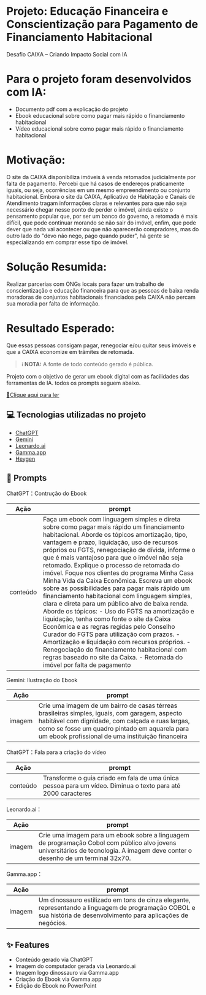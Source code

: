 # Projeto: Educação Financeira e Conscientização para Pagamento de Financiamento Habitacional
Desafio CAIXA – Criando Impacto Social com IA 

# Para o projeto foram desenvolvidos com IA:
- Documento pdf com a explicação do projeto
- Ebook educacional sobre como pagar mais rápido o financiamento habitacional
- Vídeo educacional sobre como pagar mais rápido o financiamento habitacional

# Motivação:
O site da CAIXA disponibiliza imóveis à venda retomados judicialmente por falta de pagamento. Percebi que há casos de endereços praticamente iguais, ou seja, ocorrências em um mesmo empreendimento ou conjunto habitacional. 
Embora o site da CAIXA, Aplicativo de Habitação e Canais de Atendimento tragam informações claras e relevantes para que não seja necessário chegar nesse ponto de perder o imóvel, ainda existe o pensamento popular que, por ser um banco do governo, a retomada é mais difícil, que pode continuar morando se não sair do imóvel, enfim, que pode dever que nada vai acontecer ou que não aparecerão compradores, mas do outro lado do "devo não nego, pago quando puder", há gente se especializando em comprar esse tipo de imóvel.

# Solução Resumida:
Realizar parcerias com ONGs locais para fazer um trabalho de conscientização e educação financeira para que as pessoas de baixa renda moradoras de conjuntos habitacionais financiados pela CAIXA não percam sua moradia por falta de informação.

# Resultado Esperado:
Que essas pessoas consigam pagar, renegociar e/ou quitar seus imóveis e que a CAIXA economize em trâmites de retomada.


 > ℹ️ **NOTA:** A fonte de todo conteúdo gerado é pública.

Projeto com o objetivo de gerar um ebook digital com as facilidades das ferramentas de IA. todos os prompts seguem abaixo.

<a href="https://github.com/lcarol19/prompts-recipe-to-create-a-ebook/blob/main/Explorando-a-linguagem-COBOL.pdf" title="View PDF now"> 📕Clique aqui para ler</a>


## 💻 Tecnologias utilizadas no projeto

- [ChatGPT](https://chat.openai.com/)
- [Gemini](https://gemini.google.com) 
- [Leonardo.ai](https://app.leonardo.ai//) 
- [Gamma.app](https://gamma.app/)
- [Heygen](https://app.heygen.com/)

## 🧠 Prompts


ChatGPT：Contrução do Ebook

|  Ação    |prompt                                                                                 
| :------: | ------------------------------------------------------------------------------------------------------------------------------------------------------------------------------------------------------ |
| conteúdo | Faça um ebook com linguagem simples e direta sobre como pagar mais rápido um financiamento habitacional. Aborde os tópicos amortização, tipo, vantagem e prazo, liquidação, uso de recursos próprios ou FGTS, renegociação de dívida, informe o que é mais vantajoso para que o imóvel não seja retomado. Explique o processo de retomada do imóvel. Foque nos clientes do programa Minha Casa Minha Vida da Caixa Econômica. Escreva um ebook sobre as possibilidades para pagar mais rápido um financiamento habitacional com linguagem simples, clara e direta para um público alvo de baixa renda. Aborde os tópicos: - Uso do FGTS na amortização e liquidação, tenha como fonte o site da Caixa Econômica e as regras regidas pelo  Conselho Curador do FGTS para utilização com prazos. - Amortização e liquidação com recursos próprios. - Renegociação do financiamento habitacional com regras baseado no site da Caixa. - Retomada do imóvel por falta de pagamento|

Gemini: Ilustração do Ebook

|  Ação    |prompt                                                                                 
| :------: | ------------------------------------------------------------------------------------------------------------------------------------------------------------------------------------------------------ |
|  imagem  | Crie uma imagem de um bairro de casas térreas brasileiras simples, iguais, com garagem, aspecto habitável com dignidade, com calçada e ruas largas, como se fosse um quadro pintado em aquarela para um ebook profissional de uma instituição financeira|

ChatGPT：Fala para a criação do vídeo

|  Ação    |prompt                                                                                 
| :------: | ------------------------------------------------------------------------------------------------------------------------------------------------------------------------------------------------------ |
| conteúdo | Transforme o guia criado em fala de uma única pessoa para um vídeo. Diminua o texto para até 2000 caracteres|

Leonardo.ai：

|  Ação  | prompt                                                                                                                                                                          |
| :----: | ------------------------------------------------------------------------------------------------------------------------------------------------------------------------------- |
| imagem | Crie uma imagem para um ebook sobre a linguagem de programação Cobol com público alvo jovens universitários de tecnologia. A imagem deve conter o desenho de um terminal 32x70. |

Gamma.app：

|  Ação  | prompt                                                                                                                                                            |
| :----: | ----------------------------------------------------------------------------------------------------------------------------------------------------------------- |
| imagem | Um dinossauro estilizado em tons de cinza elegante, representando a linguagem de programação COBOL e sua história de desenvolvimento para aplicações de negócios. |

## ✨ Features

- Conteúdo gerado via ChatGPT
- Imagem do computador gerada via Leonardo.ai
- Imagem logo dinossauro via Gamma.app
- Criação do Ebook via Gamma.app
- Edição do Ebook no PowerPoint





